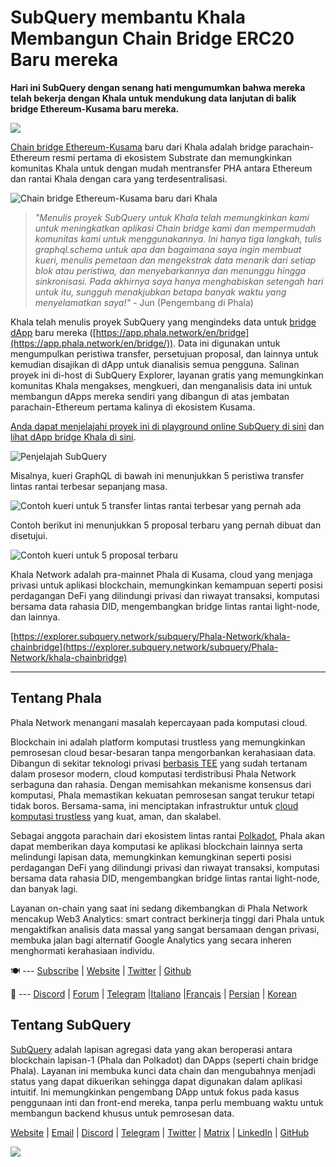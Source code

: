 # SubQuery membantu Khala Membangun Chain Bridge ERC20 Baru mereka

**Hari ini SubQuery dengan senang hati mengumumkan bahwa mereka telah bekerja dengan Khala untuk mendukung data lanjutan di balik bridge Ethereum-Kusama baru mereka.**

![](https://miro.medium.com/max/700/1*rXooUCLYTT3rWp-mXSryxg.png)

[Chain bridge Ethereum-Kusama](https://app.phala.network/en/bridge/) baru dari Khala adalah bridge parachain-Ethereum resmi pertama di ekosistem Substrate dan memungkinkan komunitas Khala untuk dengan mudah mentransfer PHA antara Ethereum dan rantai Khala dengan cara yang terdesentralisasi.

![Chain bridge Ethereum-Kusama baru dari Khala](https://miro.medium.com/max/700/1*9k8TLUugLCsXHWOHlU2Gkg.png)

> _"Menulis proyek SubQuery untuk Khala telah memungkinkan kami untuk meningkatkan aplikasi Chain bridge kami dan mempermudah komunitas kami untuk menggunakannya. Ini hanya tiga langkah, tulis graphql.schema untuk apa dan bagaimana saya ingin membuat kueri, menulis pemetaan dan mengekstrak data menarik dari setiap blok atau peristiwa, dan menyebarkannya dan menunggu hingga sinkronisasi. Pada akhirnya saya hanya menghabiskan setengah hari untuk itu, sungguh menakjubkan betapa banyak waktu yang menyelamatkan saya!"_ - Jun (Pengembang di Phala)

Khala telah menulis proyek SubQuery yang mengindeks data untuk [bridge dApp](https://app.phala.network/en/bridge/) baru mereka ([https://app.phala.network/en/bridge](https://app.phala.network/en/bridge/)). Data ini digunakan untuk mengumpulkan peristiwa transfer, persetujuan proposal, dan lainnya untuk kemudian disajikan di dApp untuk dianalisis semua pengguna. Salinan proyek ini di-host di SubQuery Explorer, layanan gratis yang memungkinkan komunitas Khala mengakses, mengkueri, dan menganalisis data ini untuk membangun dApps mereka sendiri yang dibangun di atas jembatan parachain-Ethereum pertama kalinya di ekosistem Kusama.

[Anda dapat menjelajahi proyek ini di playground online SubQuery di sini](https://explorer.subquery.network/subquery/Phala-Network/khala-chainbridge) dan [lihat dApp bridge Khala di sini](https://app.phala.network/en/bridge/).

![Penjelajah SubQuery](https://miro.medium.com/max/700/1*epyc3vnlRiWwEXN27lgZgw.png)

Misalnya, kueri GraphQL di bawah ini menunjukkan 5 peristiwa transfer lintas rantai terbesar sepanjang masa.

![Contoh kueri untuk 5 transfer lintas rantai terbesar yang pernah ada](https://miro.medium.com/max/700/1*lQiiQgti75yb1tVoXXxipw.png)

Contoh berikut ini menunjukkan 5 proposal terbaru yang pernah dibuat dan disetujui.

![Contoh kueri untuk 5 proposal terbaru](https://miro.medium.com/max/700/1*SdlwnW-kkqZ_Lh4h7KFhtw.png)

Khala Network adalah pra-mainnet Phala di Kusama, cloud yang menjaga privasi untuk aplikasi blockchain, memungkinkan kemampuan seperti posisi perdagangan DeFi yang dilindungi privasi dan riwayat transaksi, komputasi bersama data rahasia DID, mengembangkan bridge lintas rantai light-node, dan lainnya.

[https://explorer.subquery.network/subquery/Phala-Network/khala-chainbridge](https://explorer.subquery.network/subquery/Phala-Network/khala-chainbridge)

---

## Tentang Phala

Phala Network menangani masalah kepercayaan pada komputasi cloud.

Blockchain ini adalah platform komputasi trustless yang memungkinkan pemrosesan cloud besar-besaran tanpa mengorbankan kerahasiaan data. Dibangun di sekitar teknologi privasi [berbasis TEE](https://en.wikipedia.org/wiki/Trusted_execution_environment) yang sudah tertanam dalam prosesor modern, cloud komputasi terdistribusi Phala Network serbaguna dan rahasia. Dengan memisahkan mekanisme konsensus dari komputasi, Phala memastikan kekuatan pemrosesan sangat terukur tetapi tidak boros. Bersama-sama, ini menciptakan infrastruktur untuk [cloud komputasi trustless](https://medium.com/phala-network/phala-transparent-and-private-global-computation-cloud-2d80c70ad1e9) yang kuat, aman, dan skalabel.

Sebagai anggota parachain dari ekosistem lintas rantai [Polkadot](https://polkadot.network/technology/), Phala akan dapat memberikan daya komputasi ke aplikasi blockchain lainnya serta melindungi lapisan data, memungkinkan kemungkinan seperti posisi perdagangan DeFi yang dilindungi privasi dan riwayat transaksi, komputasi bersama data rahasia DID, mengembangkan bridge lintas rantai light-node, dan banyak lagi.

Layanan on-chain yang saat ini sedang dikembangkan di Phala Network mencakup Web3 Analytics: smart contract berkinerja tinggi dari Phala untuk mengaktifkan analisis data massal yang sangat bersamaan dengan privasi, membuka jalan bagi alternatif Google Analytics yang secara inheren menghormati kerahasiaan individu.

🍽 --- [Subscribe](https://mailchi.mp/fd48395f09dc/w3a-landing-page) | [Website](https://phala.network/) | [Twitter](https://twitter.com/PhalaNetwork) | [Github](https://github.com/Phala-Network)

🥤 --- [Discord](https://discord.gg/myBmQu5) | [Forum](https://forum.phala.network/) | [Telegram](https://t.me/phalanetwork) |[Italiano](https://medium.com/phala-italia/ancora-pi%C3%B9-premi-in-arrivo-fino-a-150-pha-per-ksm-e-nuove-nft-in-edizione-speciale-ba2776148de8) |[Français](https://medium.com/phala-fran%C3%A7ais/encore-plus-de-r%C3%A9compenses-jusqu%C3%A0-150-pha-par-ksm-et-de-nouveaux-nft-%C3%A9dition-sp%C3%A9ciale-9e5f7683c5b6) | [Persian](https://virgool.io/PhalaNetwork-Persian/%D8%AC%D9%88%D8%A7%DB%8C%D8%B2-%D8%A8%DB%8C%D8%B4%D8%AA%D8%B1-%D8%A8%D8%B2%D9%88%D8%AF%DB%8C-%D8%AA%D8%A7-%DB%B1%DB%B5%DB%B0-pha-%D8%A8%D9%87-%D8%A7%D8%B2%D8%A7%DB%8C-%D9%87%D8%B1-ksm-%D9%88-%D9%86%D8%B3%D8%AE%D9%87-%D9%87%D8%A7%DB%8C-nft-%D9%88%DB%8C%DA%98%D9%87-ejxonlenaxp2) | [Korean](https://medium.com/phala-%ED%95%9C%EA%B5%AD)

## Tentang SubQuery

[SubQuery](https://subquery.network/) adalah lapisan agregasi data yang akan beroperasi antara blockchain lapisan-1 (Phala dan Polkadot) dan DApps (seperti chain bridge Phala). Layanan ini membuka kunci data chain dan mengubahnya menjadi status yang dapat dikuerikan sehingga dapat digunakan dalam aplikasi intuitif. Ini memungkinkan pengembang DApp untuk fokus pada kasus penggunaan inti dan front-end mereka, tanpa perlu membuang waktu untuk membangun backend khusus untuk pemrosesan data.

[Website](https://subquery.network/) | [Email](mailto:hello@subquery.network) | [Discord](https://discord.com/invite/78zg8aBSMG) | [Telegram](https://t.me/subquerynetwork) | [Twitter](https://twitter.com/subquerynetwork) | [Matrix](https://matrix.to/#/#subquery:matrix.org) | [LinkedIn](https://www.linkedin.com/company/subquery) | [GitHub](https://github.com/subquery)

![](https://miro.medium.com/max/600/1*3BFCkeqtKBhQXKg2C_iFwQ.gif)
